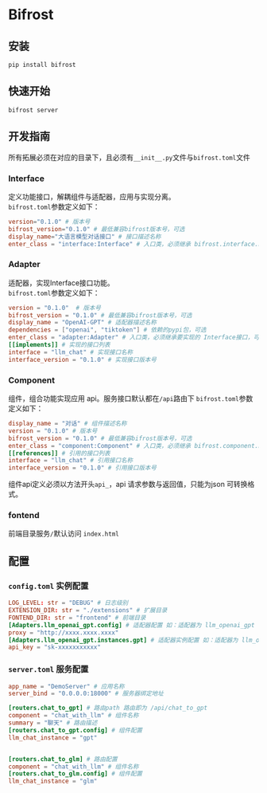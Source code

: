 # Bifrost

## 安装
```
pip install bifrost
```

## 快速开始
```
bifrost server
```

## 开发指南
所有拓展必须在对应的目录下，且必须有`__init__.py`文件与`bifrost.toml`文件

### Interface
定义功能接口，解耦组件与适配器，应用与实现分离。   
`bifrost.toml`参数定义如下：
```toml
version="0.1.0" # 版本号
bifrost_version="0.1.0" # 最低兼容bifrost版本号，可选
display_name="大语言模型对话接口" # 接口描述名称
enter_class = "interface:Interface" # 入口类，必须继承 bifrost.interface.BaseInterface, 可选默认为模块下 Interface类
```
### Adapter
适配器，实现Interface接口功能。   
`bifrost.toml`参数定义如下：
```toml
version = "0.1.0"  # 版本号
bifrost_version = "0.1.0" # 最低兼容bifrost版本号，可选
display_name = "OpenAI-GPT" # 适配器描述名称
dependencies = ["openai", "tiktoken"] # 依赖的pypi包，可选
enter_class = "adapter:Adapter" # 入口类，必须继承要实现的 Interface接口，可选默认为模块下 Adapter类
[[implements]] # 实现的接口列表
interface = "llm_chat" # 实现接口名称
interface_version = "0.1.0" # 实现接口版本号
```

### Component
组件，组合功能实现应用 api。服务接口默认都在`/api`路由下
`bifrost.toml`参数定义如下：
```toml
display_name = "对话" # 组件描述名称
version = "0.1.0" # 版本号
bifrost_version = "0.1.0" # 最低兼容bifrost版本号，可选
enter_class = "component:Component" # 入口类，必须继承 bifrost.component.BaseComponent, 可选默认为模块下 Component类
[[references]] # 引用的接口列表
interface = "llm_chat" # 引用接口名称
interface_version = "0.1.0" # 引用接口版本号
```
组件api定义必须以方法开头`api_`，api 请求参数与返回值，只能为json 可转换格式。

### fontend
前端目录服务`/`默认访问 `index.html`

## 配置

### `config.toml` 实例配置
```toml
LOG_LEVEL: str = "DEBUG" # 日志级别
EXTENSION_DIR: str = "./extensions" # 扩展目录
FONTEND_DIR: str = "frontend" # 前端目录
[Adapters.llm_openai_gpt.config] # 适配器配置 如：适配器为 llm_openai_gpt
proxy = "http://xxxx.xxxx.xxxx"
[Adapters.llm_openai_gpt.instances.gpt] # 适配器实例配置 如：适配器为 llm_openai_gpt 实例名称 gpt
api_key = "sk-xxxxxxxxxxx"
```

### `server.toml` 服务配置
```toml
app_name = "DemoServer" # 应用名称
server_bind = "0.0.0.0:18000" # 服务器绑定地址

[routers.chat_to_gpt] # 路由path 路由即为 /api/chat_to_gpt
component = "chat_with_llm" # 组件名称
summary = "聊天" # 路由描述
[routers.chat_to_gpt.config] # 组件配置
llm_chat_instance = "gpt"


[routers.chat_to_glm] # 路由配置
component = "chat_with_llm" # 组件名称
[routers.chat_to_glm.config] # 组件配置
llm_chat_instance = "glm"

```
